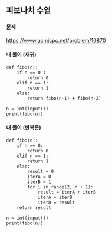 ## 피보나치 수열

#### 문제
https://www.acmicpc.net/problem/10870

#### 내 풀이 (재귀)
``` python3
def fibo(n):
    if n == 0 :
        return 0
    elif n == 1:
        return 1
    else:
        return fibo(n-1) + fibo(n-2)

n = int(input())
print(fibo(n))
```

#### 내 풀이 (반복문)
``` python3
def fibo(n):
    if n == 0:
        return 0
    elif n == 1:
        return 1
    else:
        result = 0
        iterA = 0
        iterB = 1
        for i in range(2, n + 1):
            result = iterA + iterB
            iterA = iterB
            iterB = result
    return result

n = int(input())
print(fibo(n)) 
```
